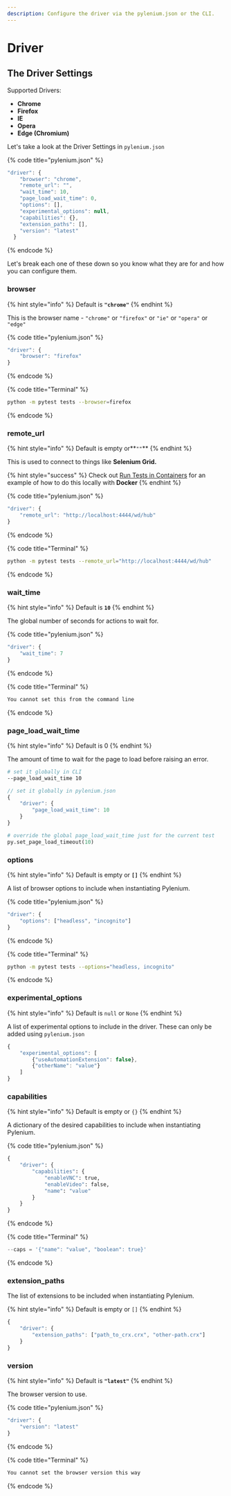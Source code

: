 ```yaml
---
description: Configure the driver via the pylenium.json or the CLI.
---
```


# Driver

## The Driver Settings

Supported Drivers:

* **Chrome**
* **Firefox**
* **IE**
* **Opera**
* **Edge \(Chromium\)**

 Let's take a look at the Driver Settings in `pylenium.json`

{% code title="pylenium.json" %}
```javascript
"driver": {
    "browser": "chrome",
    "remote_url": "",
    "wait_time": 10,
    "page_load_wait_time": 0,
    "options": [],
    "experimental_options": null,
    "capabilities": {},
    "extension_paths": [],
    "version": "latest"
  }
```
{% endcode %}

Let's break each one of these down so you know what they are for and how you can configure them.

### browser

{% hint style="info" %}
Default is **`"chrome"`**
{% endhint %}

This is the browser name - `"chrome"` or `"firefox"` or `"ie"` or `"opera"` or `"edge"`

{% code title="pylenium.json" %}
```javascript
"driver": {
    "browser": "firefox"
}
```
{% endcode %}

{% code title="Terminal" %}
```bash
python -m pytest tests --browser=firefox
```
{% endcode %}

### remote\_url

{% hint style="info" %}
Default is empty or**`""`**
{% endhint %}

This is used to connect to things like **Selenium Grid.**

{% hint style="success" %}
Check out [Run Tests in Containers](../guides/run-tests-in-containers.md) for an example of how to do this locally with **Docker**
{% endhint %}

{% code title="pylenium.json" %}
```javascript
"driver": {
    "remote_url": "http://localhost:4444/wd/hub"
}
```
{% endcode %}

{% code title="Terminal" %}
```bash
python -m pytest tests --remote_url="http://localhost:4444/wd/hub"
```
{% endcode %}

### wait\_time

{% hint style="info" %}
Default is **`10`**
{% endhint %}

The global number of seconds for actions to wait for.

{% code title="pylenium.json" %}
```javascript
"driver": {
    "wait_time": 7
}
```
{% endcode %}

{% code title="Terminal" %}
```bash
You cannot set this from the command line
```
{% endcode %}

### page\_load\_wait\_time

{% hint style="info" %}
Default is 0
{% endhint %}

The amount of time to wait for the page to load before raising an error.

```bash
# set it globally in CLI
--page_load_wait_time 10
```

```javascript
// set it globally in pylenium.json
{
    "driver": {
        "page_load_wait_time": 10
    }
}
```

```python
# override the global page_load_wait_time just for the current test
py.set_page_load_timeout(10)
```

### options

{% hint style="info" %}
Default is empty or **`[]`**
{% endhint %}

A list of browser options to include when instantiating Pylenium.

{% code title="pylenium.json" %}
```javascript
"driver": {
    "options": ["headless", "incognito"]
}
```
{% endcode %}

{% code title="Terminal" %}
```bash
python -m pytest tests --options="headless, incognito"
```
{% endcode %}

### experimental\_options

{% hint style="info" %}
Default is `null` or `None`
{% endhint %}

A list of experimental options to include in the driver. These can only be added using `pylenium.json`

```javascript
{
    "experimental_options": [
        {"useAutomationExtension": false},
        {"otherName": "value"}
    ]
}
```

### capabilities

{% hint style="info" %}
Default is empty or `{}`
{% endhint %}

A dictionary of the desired capabilities to include when instantiating Pylenium.

{% code title="pylenium.json" %}
```python
{
    "driver": {
        "capabilities": {
            "enableVNC": true,
            "enableVideo": false,
            "name": "value"
        }
    }
}
```
{% endcode %}

{% code title="Terminal" %}
```python
--caps = '{"name": "value", "boolean": true}'
```
{% endcode %}

### extension\_paths

The list of extensions to be included when instantiating Pylenium.

{% hint style="info" %}
Default is empty or `[]`
{% endhint %}

```javascript
{
    "driver": {
        "extension_paths": ["path_to_crx.crx", "other-path.crx"]
    }
}
```

### version

{% hint style="info" %}
Default is **`"latest"`**
{% endhint %}

The browser version to use.

{% code title="pylenium.json" %}
```javascript
"driver": {
    "version": "latest"
}
```
{% endcode %}

{% code title="Terminal" %}
```bash
You cannot set the browser version this way
```
{% endcode %}

